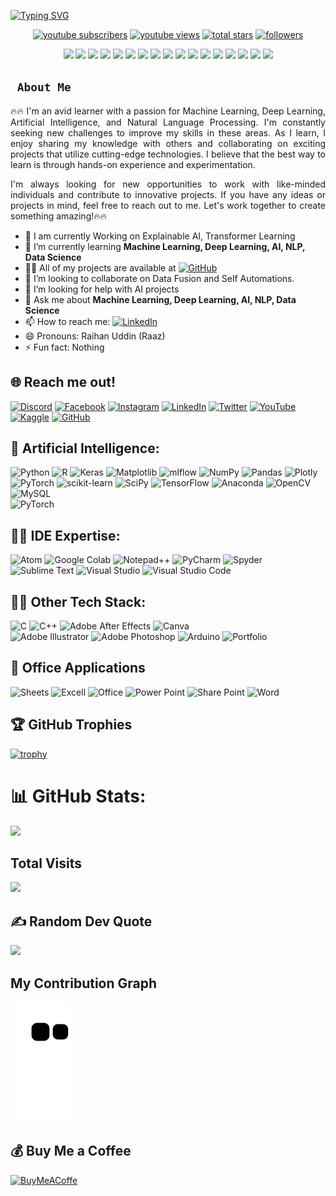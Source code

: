 <a href="https://github.com/raihanraazofficial/raihanraazofficial"><img src="https://readme-typing-svg.demolab.com?font=Genos&size=50&pause=1000&color=F76E22&center=true&vCenter=true&multiline=true&width=1520&height=320&lines=Raihan+Uddin;Data+Science+and+Machine+Learning+Enthusiasts;Experienced+In+AI%2C+DS%2C+DL%2C+ML%2C+CV;2%2B+Years+of+Coding+Experience;Always+Learn+New+Things" alt="Typing SVG" /></a>
<br/>
<p align="center">
  <a href="https://www.youtube.com/@raihanraaz.official?sub_confirmation=1">
    <img alt="youtube subscribers" title="Subscribe to my YouTube channel" src="https://custom-icon-badges.demolab.com/youtube/channel/subscribers/UCx9oF-57cEEx0h-BVtWyEbA?color=%23E05D44&label=SUBSCRIBE&logo=video&logoColor=white&style=for-the-badge&labelColor=CE4630"/></a>
  <a href="https://www.youtube.com/@raihanraaz.official">
    <img alt="youtube views" title="YouTube views" src="https://custom-icon-badges.demolab.com/youtube/channel/views/UCx9oF-57cEEx0h-BVtWyEbA?color=%23E1AD0E&logo=video&logoColor=white&style=for-the-badge&labelColor=C79600"/></a> 
  <a href="https://github.com/raihanraazofficial?tab=repositories&sort=stargazers">
    <img alt="total stars" title="Total stars on GitHub" src="https://custom-icon-badges.demolab.com/github/stars/raihanraazofficial?color=55960c&style=for-the-badge&labelColor=488207&logo=star"/></a>
  <a href="https://github.com/raihanraazofficial?tab=followers">
    <img alt="followers" title="Follow me on Github" src="https://custom-icon-badges.demolab.com/github/followers/raihanraazofficial?color=236ad3&labelColor=1155ba&style=for-the-badge&logo=person-add&label=Follow&logoColor=white"/></a>
</p>
<p align="center">
<img src="https://img.shields.io/badge/Robotics-brown">
<img src="https://img.shields.io/badge/Machine Learning-green">
<img src="https://img.shields.io/badge/Deep Learning-red">
<img src="https://img.shields.io/badge/Computer Vision-magenta">
<img src="https://img.shields.io/badge/Natural Language Processing-yellow">
<img src="https://img.shields.io/badge/Reinforcement Learning-blue"> 
<img src="https://img.shields.io/badge/Python-brown">
<img src="https://img.shields.io/badge/Tensorflow-green">
<img src="https://img.shields.io/badge/Pytorch-red">
<img src="https://img.shields.io/badge/NLTK-magenta">
<img src="https://img.shields.io/badge/MaxNet-yellow">
<img src="https://img.shields.io/badge/Pandas-blue"> 
<img src="https://img.shields.io/badge/Numpy-brown">
<img src="https://img.shields.io/badge/Scikit Learn-green">
<img src="https://img.shields.io/badge/Scikit Image-red">
<img src="https://img.shields.io/badge/Matplotlib-magenta">
<img src="https://img.shields.io/badge/OpenCV-yellow">
</p>

<b><h2><code> About Me </code></h2></b>

<p align="Justify">🔥🔥 I'm an avid learner with a passion for Machine Learning, Deep Learning, Artificial Intelligence, and Natural Language Processing. I'm constantly seeking new challenges to improve my skills in these areas. As I learn, I enjoy sharing my knowledge with others and collaborating on exciting projects that utilize cutting-edge technologies. I believe that the best way to learn is through hands-on experience and experimentation. </p> 

<p align="Justify"> I'm always looking for new opportunities to work with like-minded individuals and contribute to innovative projects. If you have any ideas or projects in mind, feel free to reach out to me. Let's work together to create something amazing!🔥🔥</p> 


- 🔭 I am currently Working on Explainable AI, Transformer Learning
- 🌱 I’m currently learning **Machine Learning, Deep Learning, AI, NLP, Data Science**
- 👨‍💻 All of my projects are available at [![GitHub](https://img.shields.io/badge/github-%23121011.svg?logo=github&logoColor=white)](https://github.com/raihanraazofficial)
- 👯 I’m looking to collaborate on Data Fusion and Self Automations.
- 🤔 I’m looking for help with AI projects
- 💬 Ask me about **Machine Learning, Deep Learning, AI, NLP, Data Science**
- 📫 How to reach me:  [![LinkedIn](https://img.shields.io/badge/LinkedIn-%230077B5.svg?logo=linkedin&logoColor=white)](http://linkedin.com/in/raihanraazofficial/)
- 😄 Pronouns: Raihan Uddin (Raaz)
- ⚡ Fun fact: Nothing

## 🌐 Reach me out!
[![Discord](https://img.shields.io/badge/Discord-%237289DA.svg?logo=discord&logoColor=white)](https://discord.com/users/710363350088941678) [![Facebook](https://img.shields.io/badge/Facebook-%231877F2.svg?logo=Facebook&logoColor=white)](http://facebook.com/raihanraaz.official) [![Instagram](https://img.shields.io/badge/Instagram-%23E4405F.svg?logo=Instagram&logoColor=white)](https://www.instagram.com/raihan_raaz/) [![LinkedIn](https://img.shields.io/badge/LinkedIn-%230077B5.svg?logo=linkedin&logoColor=white)](http://linkedin.com/in/raihanraazofficial/) [![Twitter](https://img.shields.io/badge/Twitter-%231DA1F2.svg?logo=Twitter&logoColor=white)](https://twitter.com/raihanraaz_main) [![YouTube](https://img.shields.io/badge/YouTube-%23FF0000.svg?logo=YouTube&logoColor=white)](https://www.youtube.com/c/raihanraaz.official) [![Kaggle](https://img.shields.io/badge/Kaggle-035a7d?logo=kaggle&logoColor=white)](https://www.kaggle.com/raihanraazofficial) [![GitHub](https://img.shields.io/badge/github-%23121011.svg?logo=github&logoColor=white)](https://github.com/raihanraazofficial)



## 🦾 Artificial Intelligence:

![Python](https://img.shields.io/badge/python-3670A0?style=for-the-badge&logo=python&logoColor=ffdd54) 
![R](https://img.shields.io/badge/r-%23276DC3.svg?style=for-the-badge&logo=r&logoColor=white) 
![Keras](https://img.shields.io/badge/Keras-%23D00000.svg?style=for-the-badge&logo=Keras&logoColor=white)
![Matplotlib](https://img.shields.io/badge/Matplotlib-%23ffffff.svg?style=for-the-badge&logo=Matplotlib&logoColor=black)
![mlflow](https://img.shields.io/badge/mlflow-%23d9ead3.svg?style=for-the-badge&logo=numpy&logoColor=blue)
![NumPy](https://img.shields.io/badge/numpy-%23013243.svg?style=for-the-badge&logo=numpy&logoColor=white)
![Pandas](https://img.shields.io/badge/pandas-%23150458.svg?style=for-the-badge&logo=pandas&logoColor=white)
![Plotly](https://img.shields.io/badge/Plotly-%233F4F75.svg?style=for-the-badge&logo=plotly&logoColor=white)
![PyTorch](https://img.shields.io/badge/PyTorch-%23EE4C2C.svg?style=for-the-badge&logo=PyTorch&logoColor=white)
![scikit-learn](https://img.shields.io/badge/scikit--learn-%23F7931E.svg?style=for-the-badge&logo=scikit-learn&logoColor=white)
![SciPy](https://img.shields.io/badge/SciPy-%230C55A5.svg?style=for-the-badge&logo=scipy&logoColor=%white)
![TensorFlow](https://img.shields.io/badge/TensorFlow-%23FF6F00.svg?style=for-the-badge&logo=TensorFlow&logoColor=white)
![Anaconda](https://img.shields.io/badge/Anaconda-%2344A833.svg?style=for-the-badge&logo=anaconda&logoColor=white) 
![OpenCV](https://img.shields.io/badge/opencv-%23white.svg?style=for-the-badge&logo=opencv&logoColor=white) 
![MySQL](https://img.shields.io/badge/mysql-%2300f.svg?style=for-the-badge&logo=mysql&logoColor=white) 	
![PyTorch](https://img.shields.io/badge/PyTorch-%23EE4C2C.svg?style=for-the-badge&logo=PyTorch&logoColor=white)


## 👨‍💻 IDE Expertise:

![Atom](https://img.shields.io/badge/Atom-66595C?style=for-the-badge&logo=Atom&logoColor=white")
![Google Colab](https://img.shields.io/badge/Colab-F9AB00?style=for-the-badge&logo=googlecolab&color=525252") 
![Notepad++](https://img.shields.io/badge/Notepad++-90E59A.svg?style=for-the-badge&logo=notepad%2B%2B&logoColor=black")
![PyCharm](https://img.shields.io/badge/PyCharm-000000.svg?&style=for-the-badge&logo=PyCharm&logoColor=white")
![Spyder](https://img.shields.io/badge/Spyder%20Ide-FF0000?style=for-the-badge&logo=spyder%20ide&logoColor=white")
![Sublime Text](https://img.shields.io/badge/sublime_text-%23575757.svg?&style=for-the-badge&logo=sublime-text&logoColor=important")
![Visual Studio](https://img.shields.io/badge/Visual_Studio-5C2D91?style=for-the-badge&logo=visual%20studio&logoColor=white")
![Visual Studio Code](https://img.shields.io/badge/VSCode-0078D4?style=for-the-badge&logo=visual%20studio%20code&logoColor=white")



## 🧑‍💻 Other Tech Stack:
![C](https://img.shields.io/badge/c-%2300599C.svg?style=for-the-badge&logo=c&logoColor=white)
![C++](https://img.shields.io/badge/c++-%2300599C.svg?style=for-the-badge&logo=c%2B%2B&logoColor=white)
![Adobe After Effects](https://img.shields.io/badge/Adobe%20After%20Effects-9999FF.svg?style=for-the-badge&logo=Adobe%20After%20Effects&logoColor=white) 
![Canva](https://img.shields.io/badge/Canva-%2300C4CC.svg?style=for-the-badge&logo=Canva&logoColor=white) 	 
![Adobe Illustrator](https://img.shields.io/badge/adobeillustrator-%23FF9A00.svg?style=for-the-badge&logo=adobeillustrator&logoColor=white) 
![Adobe Photoshop](https://img.shields.io/badge/adobephotoshop-%2331A8FF.svg?style=for-the-badge&logo=adobephotoshop&logoColor=white)
![Arduino](https://img.shields.io/badge/-Arduino-00979D?style=for-the-badge&logo=Arduino&logoColor=white) 
![Portfolio](https://img.shields.io/badge/Portfolio-%23000000.svg?style=for-the-badge&logo=firefox&logoColor=#FF7139)

## 🏣 Office Applications 

![Sheets](https://img.shields.io/badge/Google%20Sheets-34A853?style=for-the-badge&logo=google-sheets&logoColor=white")
![Excell](https://img.shields.io/badge/Microsoft_Excel-217346?style=for-the-badge&logo=microsoft-excel&logoColor=white")
![Office](https://img.shields.io/badge/Microsoft_Office-D83B01?style=for-the-badge&logo=microsoft-office&logoColor=white")
![Power Point](https://img.shields.io/badge/Microsoft_PowerPoint-B7472A?style=for-the-badge&logo=microsoft-powerpoint&logoColor=white")
![Share Point](https://img.shields.io/badge/Microsoft_SharePoint-0078D4?style=for-the-badge&logo=microsoft-sharepoint&logoColor=white")
![Word](https://img.shields.io/badge/Microsoft_Word-2B579A?style=for-the-badge&logo=microsoft-word&logoColor=white")


## 🏆 GitHub Trophies
[![trophy](https://github-profile-trophy.vercel.app/?username=raihanraazofficial&theme=onedark)](https://github.com/raihanraazofficial)

# 📊 GitHub Stats:
![](https://github-readme-streak-stats.herokuapp.com/?user=raihanraazofficial&theme=dark&hide_border=false)

## Total Visits
[![](https://visitcount.itsvg.in/api?id=raihanraazofficial&label=Visitors&color=2&icon=0&pretty=true)](https://visitcount.itsvg.in)

## ✍️ Random Dev Quote
![](https://quotes-github-readme.vercel.app/api?type=horizontal&theme=merko)

## My Contribution Graph
![Snake animation](https://github.com/raihanraazofficial/raihanraazofficial/blob/output/github-contribution-grid-snake.svg)

## 💰 Buy Me a Coffee
[![BuyMeACoffe](https://img.shields.io/badge/Buy%20Me%20a%20Coffee-ffdd00?style=for-the-badge&logo=buy-me-a-coffee&logoColor=black)](https://www.buymeacoffee.com/raihanraaz) 
